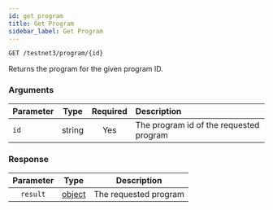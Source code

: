 ```yaml
---
id: get_program
title: Get Program
sidebar_label: Get Program
---
```


```bash title=ENDPOINT
GET /testnet3/program/{id}
```

Returns the program for the given program ID.

### Arguments

| Parameter |  Type  | Required | Description                             |
|:----------|:------:|:--------:|:----------------------------------------|
| `id`      | string |   Yes    | The program id of the requested program |

### Response

| Parameter |                  Type                   |      Description      |
|:---------:|:---------------------------------------:|:---------------------:|
| `result`  | [object](../../concepts/01_programs.md) | The requested program |